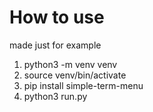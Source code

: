 # How to use
made just for example 
1. python3 -m venv venv
2. source venv/bin/activate
3. pip install simple-term-menu
4. python3 run.py
